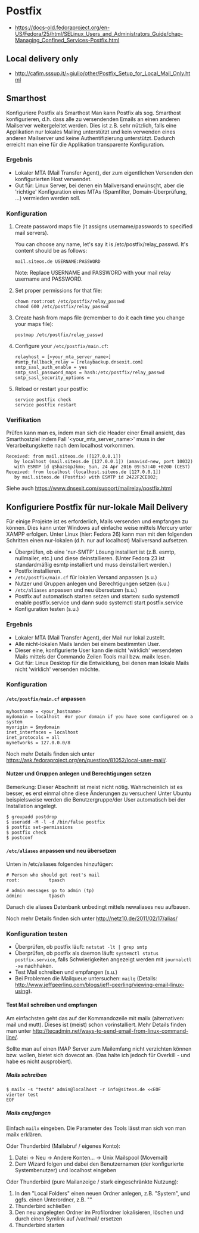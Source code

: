 # Postfix

* https://docs-old.fedoraproject.org/en-US/Fedora/25/html/SELinux_Users_and_Administrators_Guide/chap-Managing_Confined_Services-Postfix.html

## Local delivery only

* http://cafim.sssup.it/~giulio/other/Postfix_Setup_for_Local_Mail_Only.html

## Smarthost

Konfiguriere Postfix als Smarthost
Man kann Postfix als sog. Smarthost konfigurieren, d.h. dass alle zu 
versendenden Emails an einen anderen Mailserver weitergeleitet werden. Dies 
ist z.B. sehr nützlich, falls eine Applikation nur lokales Mailing unterstützt 
und kein verwenden eines anderen Mailserver und keine Authentifizierung 
unterstützt. Dadurch erreicht man eine für die Applikation transparente 
Konfiguration.

### Ergebnis

* Lokaler MTA (Mail Transfer Agent), der zum eigentlichen Versenden den 
  konfigurierten Host verwendet.
* Gut für: Linux Server, bei denen ein Mailversand erwünscht, aber die 
  'richtige' Konfiguration eines MTAs (Spamfilter, Domain-Überprüfung, ...) 
  vermieden werden soll. 

### Konfiguration

1. Create password maps file (it assigns username/passwords to specified 
   mail servers). 
   
   You can choose any name, let's say it is /etc/postfix/relay_passwd.
   It's content should be as follows:
   ```
   mail.siteos.de USERNAME:PASSWORD 
   ```     
   Note: Replace USERNAME and PASSWORD with your mail relay username and PASSWORD.
2. Set proper permissions for that file:    
   ```
   chown root:root /etc/postfix/relay_passwd  
   chmod 600 /etc/postfix/relay_passwd     
   ```
3. Create hash from maps file (remember to do it each time you change your maps file):   
   ```
   postmap /etc/postfix/relay_passwd   
   ```
4. Configure your `/etc/postfix/main.cf`:
   ```
   relayhost = [<your_mta_server_name>]
   #smtp_fallback_relay = [relaybackup.dnsexit.com]
   smtp_sasl_auth_enable = yes  
   smtp_sasl_password_maps = hash:/etc/postfix/relay_passwd  
   smtp_sasl_security_options =    
   ```
5. Reload or restart your postfix:
   ```
   service postfix check
   service postfix restart
   ```

### Verifikation
Prüfen kann man es, indem man sich die Header einer Email ansieht, das 
Smarthostziel indem Fall '<your_mta_server_name>' muss in der 
Verarbeitungskette nach dem localhost vorkommen.

```
Received: from mail.siteos.de ([127.0.0.1])
   by localhost (mail.siteos.de [127.0.0.1]) (amavisd-new, port 10032)
   with ESMTP id qShazsGpJkmx; Sun, 24 Apr 2016 09:57:40 +0200 (CEST)
Received: from localhost (localhost.siteos.de [127.0.0.1])
   by mail.siteos.de (Postfix) with ESMTP id 2422F2CE002;
```

Siehe auch https://www.dnsexit.com/support/mailrelay/postfix.html

## Konfiguriere Postfix für nur-lokale Mail Delivery

Für einige Projekte ist es erforderlich, Mails versenden und empfangen 
zu können. Dies kann unter Windows auf einfache weise mittels Mercury 
unter XAMPP erfolgen. Unter Linux (hier: Fedora 26) kann man mit den 
folgenden Schritten einen nur-lokalen (d.h. nur auf localhost) Mailversand 
aufsetzen.

* Überprüfen, ob eine 'nur-SMTP' Lösung installiert ist (z.B. esmtp, nullmailer, etc.) und diese deinstallieren. (Unter Fedora 23 ist standardmäßig esmtp installiert und muss deinstalliert werden.)
* Postfix installieren.
* `/etc/postfix/main.cf` für lokalen Versand anpassen (s.u.)
* Nutzer und Gruppen anlegen und Berechtigungen setzen (s.u.)
* `/etc/aliases` anpassen und neu übersetzen (s.u.)
* Postfix auf automatisch starten setzen und starten: sudo systemctl enable postfix.service und dann sudo systemctl start postfix.service
* Konfiguration testen (s.u.) 

### Ergebnis

* Lokaler MTA (Mail Transfer Agent), der Mail nur lokal zustellt.
* Alle nicht-lokalen Mails landen bei einem bestimmten User.
* Dieser eine, konfigurierte User kann die nicht 'wirklich' versendeten Mails
  mittels der Commando Zeilen Tools mail bzw. mailx lesen.
* Gut für: Linux Desktop für die Entwicklung, bei denen man lokale Mails nicht 
  'wirklich' versenden möchte. 

### Konfiguration

#### `/etc/postfix/main.cf` anpassen

```
myhostname = <your_hostname>
mydomain = localhost  #or your domain if you have some configured on a system
myorigin = $mydomain
inet_interfaces = localhost
inet_protocols = all
mynetworks = 127.0.0.0/8
```

Noch mehr Details finden sich unter 
https://ask.fedoraproject.org/en/question/81052/local-user-mail/.

#### Nutzer und Gruppen anlegen und Berechtigungen setzen

Bemerkung: Dieser Abschnitt ist meist nicht nötig. Wahrscheinlich ist es 
besser, es erst einmal ohne diese Änderungen zu versuchen! Unter Ubuntu 
beispielsweise werden die Benutzergruppe/der User automatisch bei der 
Installation angelegt.

```
$ groupadd postdrop
$ useradd -M -l -d /bin/false postfix
$ postfix set-permissions
$ postfix check
$ postconf
```

#### `/etc/aliases` anpassen und neu übersetzen

Unten in /etc/aliases folgendes hinzufügen:

```
# Person who should get root's mail
root:           tpasch

# admin messages go to admin (tp)
admin:          tpasch
```

Danach die aliases Datenbank unbedingt mittels newaliases neu aufbauen.

Noch mehr Details finden sich unter http://netz10.de/2011/02/17/alias/

### Konfiguration testen

* Überprüfen, ob postfix läuft: `netstat -lt | grep smtp`
* Überprüfen, ob postfix als daemon läuft: `systemctl status postfix.service`, 
  falls Schwierigkeiten angezeigt werden mit `journalctl -xe` nachhaken.
* Test Mail schreiben und empfangen (s.u.)
* Bei Problemen die Mailqueue untersuchen: `mailq` (Details: 
  http://www.jeffgeerling.com/blogs/jeff-geerling/viewing-email-linux-using). 

#### Test Mail schreiben und empfangen

Am einfachsten geht das auf der Kommandozeile mit mailx (alternativen: mail 
und mutt). Dieses ist (meist) schon vorinstalliert. Mehr Details finden man 
unter http://tecadmin.net/ways-to-send-email-from-linux-command-line/.

Sollte man auf einen IMAP Server zum Mailemfang nicht verzichten können bzw. 
wollen, bietet sich dovecot an. (Das halte ich jedoch für Overkill - und 
habe es nicht ausprobiert).

##### Mails schreiben

```
$ mailx -s "test4" admin@localhost -r info@siteos.de <<EOF
vierter test
EOF
```

##### Mails empfangen

Einfach `mailx` eingeben. Die Parameter des Tools lässt man sich von man mailx 
erklären.

Oder Thunderbird (Mailabruf / eigenes Konto):

1. Datei -> Neu -> Andere Konten... -> Unix Mailspool (Movemail)
2. Dem Wizard folgen und dabei den Benutzernamen (der konfigurierte 
   Systembenutzer) und localhost eingeben 

Oder Thunderbird (pure Mailanzeige / stark eingeschränkte Nutzung):

1. In den "Local Folders" einen neuen Ordner anlegen, z.B. "System", und ggfs. 
   einen Unterordner, z.B. "<Username>"
2. Thunderbird schließen
3. Den neu angelegten Ordner im Profilordner lokalisieren, löschen und durch 
   einen Symlink auf /var/mail/<Username> ersetzen
4. Thunderbird starten 
